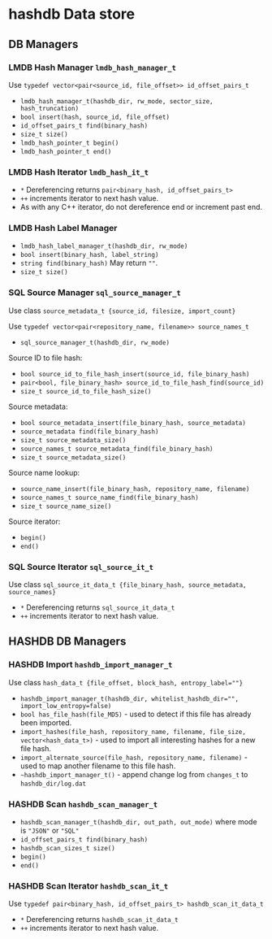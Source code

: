 # hashdb Data store
## DB Managers
### LMDB Hash Manager `lmdb_hash_manager_t`

Use `typedef vector<pair<source_id, file_offset>> id_offset_pairs_t`

* `lmdb_hash_manager_t(hashdb_dir, rw_mode, sector_size, hash_truncation)`
* `bool insert(hash, source_id, file_offset)`
* `id_offset_pairs_t find(binary_hash)`
* `size_t size()`
* `lmdb_hash_pointer_t begin()`
* `lmdb_hash_pointer_t end()`

### LMDB Hash Iterator `lmdb_hash_it_t`
* `*` Dereferencing returns `pair<binary_hash, id_offset_pairs_t>`
* `++` increments iterator to next hash value.
* As with any C++ iterator, do not dereference end or increment past end.

### LMDB Hash Label Manager

* `lmdb_hash_label_manager_t(hashdb_dir, rw_mode)`
* `bool insert(binary_hash, label_string)`
* `string find(binary_hash)`  May return `""`.
* `size_t size()`

### SQL Source Manager `sql_source_manager_t`

Use class `source_metadata_t {source_id, filesize, import_count}`

Use `typedef vector<pair<repository_name, filename>> source_names_t`

* `sql_source_manager_t(hashdb_dir, rw_mode)`

Source ID to file hash:

* `bool source_id_to_file_hash_insert(source_id, file_binary_hash)`
* `pair<bool, file_binary_hash> source_id_to_file_hash_find(source_id)`
* `size_t source_id_to_file_hash_size()`

Source metadata:

* `bool source_metadata_insert(file_binary_hash, source_metadata)`
* `source_metadata find(file_binary_hash)`
* `size_t source_metadata_size()`
* `source_names_t source_metadata_find(file_binary_hash)`
* `size_t source_metadata_size()`

Source name lookup:

* `source_name_insert(file_binary_hash, repository_name, filename)`
* `source_names_t source_name_find(file_binary_hash)`
* `size_t source_name_size()`

Source iterator:

* `begin()`
* `end()`

### SQL Source Iterator `sql_source_it_t`

Use class `sql_source_it_data_t {file_binary_hash, source_metadata, source_names}`

* `*` Dereferencing returns `sql_source_it_data_t`
* `++` increments iterator to next hash value.

## HASHDB DB Managers
### HASHDB Import `hashdb_import_manager_t`

Use class `hash_data_t {file_offset, block_hash, entropy_label=""}`

* `hashdb_import_manager_t(hashdb_dir, whitelist_hashdb_dir="", import_low_entropy=false)`
* `bool has_file_hash(file_MD5)` - used to detect if this file has already been imported.
* `import_hashes(file_hash, repository_name, filename, file_size, vector<hash_data_t>)` - used to import all interesting hashes for a new file hash.
* `import_alternate_source(file_hash, repository_name, filename)` - used to map another filename to this file hash.
* `~hashdb_import_manager_t()` - append change log from `changes_t` to `hashdb_dir/log.dat`

### HASHDB Scan `hashdb_scan_manager_t`
* `hashdb_scan_manager_t(hashdb_dir, out_path, out_mode)` where mode is `"JSON"` or `"SQL"`
* `id_offset_pairs_t find(binary_hash)`
* `hashdb_scan_sizes_t size()`
* `begin()`
* `end()`

### HASHDB Scan Iterator `hashdb_scan_it_t`
Use `typedef pair<binary_hash, id_offset_pairs_t> hashdb_scan_it_data_t`

* `*` Dereferencing returns `hashdb_scan_it_data_t`
* `++` increments iterator to next hash value.




